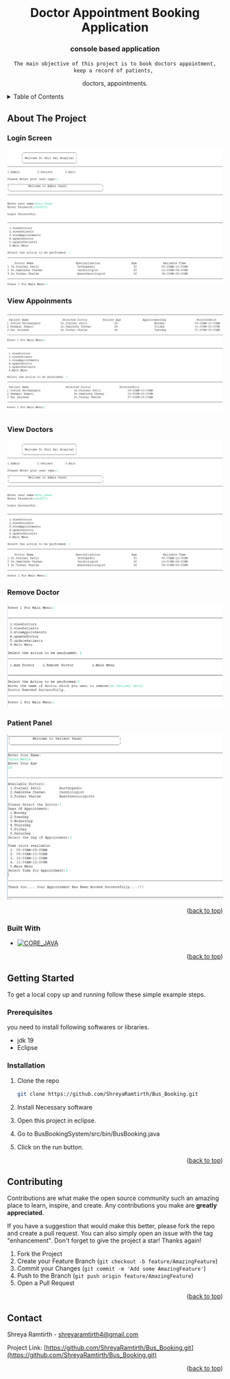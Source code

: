 <a name="readme-top"></a>

<br />
<div align="center">
  <H1>Doctor Appointment Booking Application</H1>

<h3 align="center">console based application</h3>

  <p align="center">
    
    The main objective of this project is to book doctors appointment, keep a record of patients, 
doctors, appointments.
  </p>
</div>



<!-- TABLE OF CONTENTS -->
<details>
  <summary>Table of Contents</summary>
  <ol>
    <li>
      <a href="#about-the-project">About The Project</a>
      <ul>
        <li><a href="#built-with">Built With</a></li>
      </ul>
    </li>
    <li>
      <a href="#getting-started">Getting Started</a>
      <ul>
        <li><a href="#prerequisites">Prerequisites</a></li>
        <li><a href="#installation">Installation</a></li>
      </ul>
    </li>
  </ol>
</details>



<!-- ABOUT THE PROJECT -->
## About The Project
### Login Screen
[![Login][login-screenshot]](https://raw.githubusercontent.com/ShreyaRamtirth/Bus_Booking/main/images/1.jpg)

### View Appoinments
[![Registration][registration-screenshot]](https://raw.githubusercontent.com/Ashutosh-Pawar/DoctorAppointmentBooking/main/images/add%20doctor.png)

### View Doctors
[![Login][login-screenshot]](https://raw.githubusercontent.com/ShreyaRamtirth/Bus_Booking/main/images/3.jpg)

### Remove Doctor
[![Customer Dashboard][customer-dashboard-screenshot]](https://raw.githubusercontent.com/Ashutosh-Pawar/DoctorAppointmentBooking/main/images/remove%20doctor.png)

### Patient Panel
[![Bus Booking][busBooking-screenshot]](https://raw.githubusercontent.com/Ashutosh-Pawar/DoctorAppointmentBooking/main/images/patient%20panel.png)




<p align="right">(<a href="#readme-top">back to top</a>)</p>



### Built With

* [![CORE_JAVA][JAVA]][Java]

<p align="right">(<a href="#readme-top">back to top</a>)</p>



<!-- GETTING STARTED -->
## Getting Started

To get a local copy up and running follow these simple example steps.

### Prerequisites

you need to install following softwares or libraries.

* jdk 19
* Eclipse

### Installation

1. Clone the repo

   ```sh
   git clone https://github.com/ShreyaRamtirth/Bus_Booking.git
   ```
2. Install Necessary software

3. Open this project in eclipse.

4. Go to BusBookingSystem/src/bin/BusBooking.java

5. Click on the run button.

<p align="right">(<a href="#readme-top">back to top</a>)</p>

<!-- CONTRIBUTING -->
## Contributing

Contributions are what make the open source community such an amazing place to learn, inspire, and create. Any contributions you make are **greatly appreciated**.

If you have a suggestion that would make this better, please fork the repo and create a pull request. You can also simply open an issue with the tag "enhancement".
Don't forget to give the project a star! Thanks again!

1. Fork the Project
2. Create your Feature Branch (`git checkout -b feature/AmazingFeature`)
3. Commit your Changes (`git commit -m 'Add some AmazingFeature'`)
4. Push to the Branch (`git push origin feature/AmazingFeature`)
5. Open a Pull Request

<p align="right">(<a href="#readme-top">back to top</a>)</p>


## Contact

Shreya Ramtirth - shreyaramtirth4@gmail.com

Project Link: [https://github.com/ShreyaRamtirth/Bus_Booking.git](https://github.com/ShreyaRamtirth/Bus_Booking.git)

<p align="right">(<a href="#readme-top">back to top</a>)</p>


<!-- MARKDOWN LINKS & IMAGES -->

[JAVA]: https://encrypted-tbn0.gstatic.com/images?q=tbn:ANd9GcTNx20PHLxKaDlz35mW_neWjCUoco_IqBYKRlNy6tM&s
[login-screenshot]: https://raw.githubusercontent.com/Ashutosh-Pawar/DoctorAppointmentBooking/main/images/login%20screen.png
[registration-screenshot]:https://raw.githubusercontent.com/Ashutosh-Pawar/DoctorAppointmentBooking/main/images/view%20patients.png
[login-screenshot]: https://raw.githubusercontent.com/ShreyaRamtirth/Bus_Booking/main/images/3.jpg
[customer-dashboard-screenshot]: https://raw.githubusercontent.com/Ashutosh-Pawar/DoctorAppointmentBooking/main/images/remove%20doctor.png
[busBooking-screenshot]: https://raw.githubusercontent.com/Ashutosh-Pawar/DoctorAppointmentBooking/main/images/patient%20panel.png
[admin-dashboard-screenshot]: https://raw.githubusercontent.com/ShreyaRamtirth/Bus_Booking/main/images/6.jpg
[buses-screenshot]: https://raw.githubusercontent.com/ShreyaRamtirth/Bus_Booking/main/images/7.jpg
